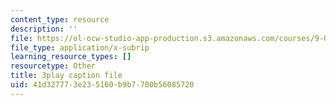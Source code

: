 ```yaml
---
content_type: resource
description: ''
file: https://ol-ocw-studio-app-production.s3.amazonaws.com/courses/9-00sc-introduction-to-psychology-fall-2011/41d327773e235160b9b7700b56085720_lBU64nfe8nM.vtt
file_type: application/x-subrip
learning_resource_types: []
resourcetype: Other
title: 3play caption file
uid: 41d32777-3e23-5160-b9b7-700b56085720
---
```

